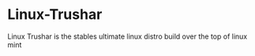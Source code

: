 Linux-Trushar
=============

Linux Trushar is the stables ultimate linux distro build over the top of linux mint